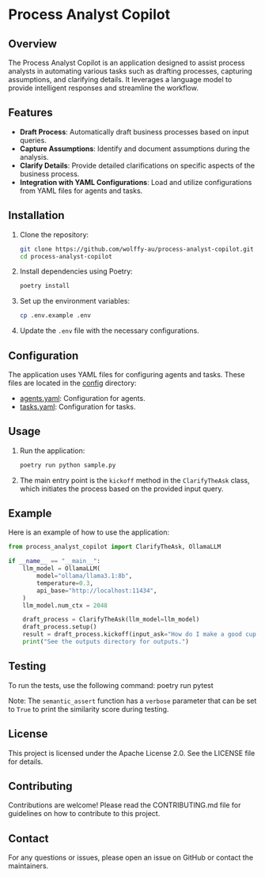 # Process Analyst Copilot

## Overview

The Process Analyst Copilot is an application designed to assist process analysts in automating various tasks such as drafting processes, capturing assumptions, and clarifying details. It leverages a language model to provide intelligent responses and streamline the workflow.

## Features

- **Draft Process**: Automatically draft business processes based on input queries.
- **Capture Assumptions**: Identify and document assumptions during the analysis.
- **Clarify Details**: Provide detailed clarifications on specific aspects of the business process.
- **Integration with YAML Configurations**: Load and utilize configurations from YAML files for agents and tasks.

## Installation

1. Clone the repository:
    ```sh
    git clone https://github.com/wolffy-au/process-analyst-copilot.git
    cd process-analyst-copilot
    ```

2. Install dependencies using Poetry:
    ```sh
    poetry install
    ```

3. Set up the environment variables:
    ```sh
    cp .env.example .env
    ```

4. Update the `.env` file with the necessary configurations.

## Configuration

The application uses YAML files for configuring agents and tasks. These files are located in the [config](./config) directory:

- [agents.yaml](./config/agents.yaml): Configuration for agents.
- [tasks.yaml](./config/tasks.yaml): Configuration for tasks.

## Usage

1. Run the application:
    ```sh
    poetry run python sample.py
    ```

2. The main entry point is the `kickoff` method in the `ClarifyTheAsk` class, which initiates the process based on the provided input query.

## Example

Here is an example of how to use the application:

```python
from process_analyst_copilot import ClarifyTheAsk, OllamaLLM

if __name__ == "__main__":
    llm_model = OllamaLLM(
        model="ollama/llama3.1:8b",
        temperature=0.3,
        api_base="http://localhost:11434",
    )
    llm_model.num_ctx = 2048

    draft_process = ClarifyTheAsk(llm_model=llm_model)
    draft_process.setup()
    result = draft_process.kickoff(input_ask="How do I make a good cup of tea?")
    print("See the outputs directory for outputs.")
```

## Testing

To run the tests, use the following command:
    poetry run pytest

Note: The `semantic_assert` function has a `verbose` parameter that can be set to `True` to print the similarity score during testing.

## License

This project is licensed under the Apache License 2.0. See the LICENSE file for details.

## Contributing

Contributions are welcome! Please read the CONTRIBUTING.md file for guidelines on how to contribute to this project.

## Contact

For any questions or issues, please open an issue on GitHub or contact the maintainers.
